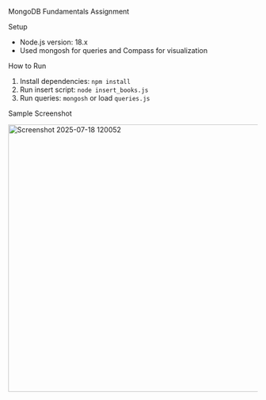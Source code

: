  MongoDB Fundamentals Assignment

Setup

- Node.js version: 18.x
- Used mongosh for queries and Compass for visualization

 How to Run

1. Install dependencies: `npm install`
2. Run insert script: `node insert_books.js`
3. Run queries: `mongosh` or load `queries.js`

 Sample Screenshot
 
<img width="960" height="540" alt="Screenshot 2025-07-18 120052" src="https://github.com/user-attachments/assets/614a747d-fe4d-4857-9f08-11296b8e46fd" />



